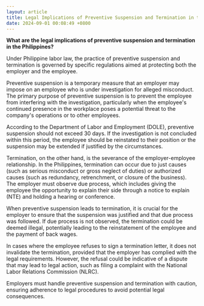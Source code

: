 ```yaml
---
layout: article
title: Legal Implications of Preventive Suspension and Termination in the Philippines
date: 2024-09-01 00:08:49 +0800
---
```


**What are the legal implications of preventive suspension and termination in the Philippines?**

Under Philippine labor law, the practice of preventive suspension and termination is governed by specific regulations aimed at protecting both the employer and the employee. 

Preventive suspension is a temporary measure that an employer may impose on an employee who is under investigation for alleged misconduct. The primary purpose of preventive suspension is to prevent the employee from interfering with the investigation, particularly when the employee's continued presence in the workplace poses a potential threat to the company's operations or to other employees.

According to the Department of Labor and Employment (DOLE), preventive suspension should not exceed 30 days. If the investigation is not concluded within this period, the employee should be reinstated to their position or the suspension may be extended if justified by the circumstances.

Termination, on the other hand, is the severance of the employer-employee relationship. In the Philippines, termination can occur due to just causes (such as serious misconduct or gross neglect of duties) or authorized causes (such as redundancy, retrenchment, or closure of the business). The employer must observe due process, which includes giving the employee the opportunity to explain their side through a notice to explain (NTE) and holding a hearing or conference.

When preventive suspension leads to termination, it is crucial for the employer to ensure that the suspension was justified and that due process was followed. If due process is not observed, the termination could be deemed illegal, potentially leading to the reinstatement of the employee and the payment of back wages.

In cases where the employee refuses to sign a termination letter, it does not invalidate the termination, provided that the employer has complied with the legal requirements. However, the refusal could be indicative of a dispute that may lead to legal action, such as filing a complaint with the National Labor Relations Commission (NLRC).

Employers must handle preventive suspension and termination with caution, ensuring adherence to legal procedures to avoid potential legal consequences.
